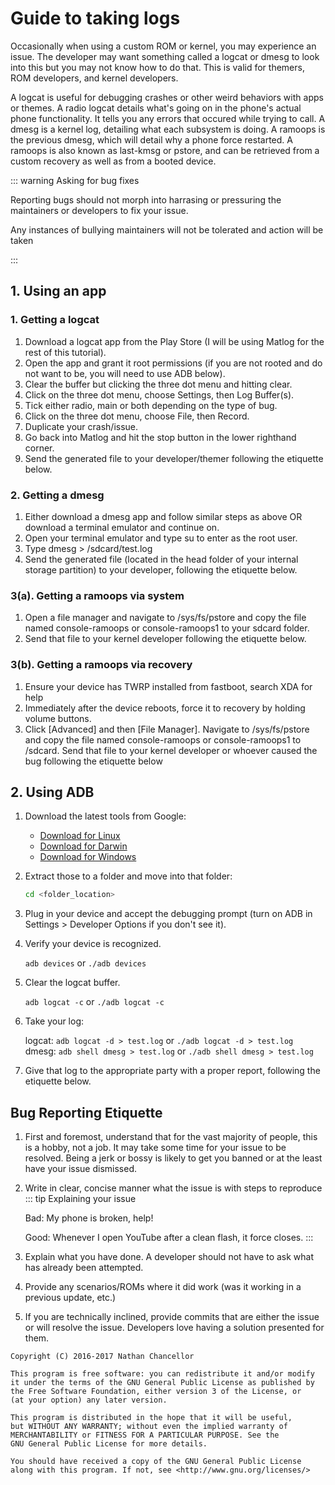 # Guide to taking logs

Occasionally when using a custom ROM or kernel, you may experience an issue. The developer may want something called a logcat or dmesg to look into this but you may not know how to do that. This is valid for themers, ROM developers, and kernel developers.

A logcat is useful for debugging crashes or other weird behaviors with apps or themes. A radio logcat details what's going on in the phone's actual phone functionality. It tells you any errors that occured while trying to call. A dmesg is a kernel log, detailing what each subsystem is doing. A ramoops is the previous dmesg, which will detail why a phone force restarted. A ramoops is also known as last-kmsg or pstore, and can be retrieved from a custom recovery as well as from a booted device.

::: warning Asking for bug fixes

Reporting bugs should not morph into harrasing or pressuring the maintainers or developers to fix your issue.

Any instances of bullying maintainers will not be tolerated and action will be taken

:::

## 1. Using an app

### 1. Getting a logcat

1. Download a logcat app from the Play Store (I will be using Matlog for the rest of this tutorial).
2. Open the app and grant it root permissions (if you are not rooted and do not want to be, you will need to use ADB below).
3. Clear the buffer but clicking the three dot menu and hitting clear.
4. Click on the three dot menu, choose Settings, then Log Buffer(s).
5. Tick either radio, main or both depending on the type of bug.
6. Click on the three dot menu, choose File, then Record.
7. Duplicate your crash/issue.
8. Go back into Matlog and hit the stop button in the lower righthand corner.
9. Send the generated file to your developer/themer following the etiquette below.

### 2. Getting a dmesg

1. Either download a dmesg app and follow similar steps as above OR download a terminal emulator and continue on.
2. Open your terminal emulator and type su to enter as the root user.
3. Type dmesg > /sdcard/test.log
4. Send the generated file (located in the head folder of your internal storage partition) to your developer, following the etiquette below.

### 3(a). Getting a ramoops via system

1. Open a file manager and navigate to /sys/fs/pstore and copy the file named console-ramoops or console-ramoops1 to your sdcard folder.
2. Send that file to your kernel developer following the etiquette below.

### 3(b). Getting a ramoops via recovery

1. Ensure your device has TWRP installed from fastboot, search XDA for help
2. Immediately after the device reboots, force it to recovery by holding volume buttons.
3. Click [Advanced] and then [File Manager]. Navigate to /sys/fs/pstore and copy the file named console-ramoops or console-ramoops1 to /sdcard. Send that file to your kernel developer or whoever caused the bug following the etiquette below

## 2. Using ADB

1. Download the latest tools from Google:

   - [Download for Linux](https://dl.google.com/android/repository/platform-tools-latest-linux.zip)
   - [Download for Darwin](https://dl.google.com/android/repository/platform-tools-latest-darwin.zip)
   - [Download for Windows](https://dl.google.com/android/repository/platform-tools-latest-windows.zip)

2. Extract those to a folder and move into that folder:

   ```bash
   cd <folder_location>
   ```

3. Plug in your device and accept the debugging prompt (turn on ADB in
   Settings > Developer Options if you don't see it).

4. Verify your device is recognized.

   `adb devices` or `./adb devices`

5. Clear the logcat buffer.

   `adb logcat -c` or `./adb logcat -c`

6. Take your log:

   logcat: `adb logcat -d > test.log` or `./adb logcat -d > test.log`  
   dmesg: `adb shell dmesg > test.log` or `./adb shell dmesg > test.log`

7. Give that log to the appropriate party with a proper report, following the etiquette below.

## Bug Reporting Etiquette

1. First and foremost, understand that for the vast majority of people, this is a hobby, not a job. It may take some time for your issue to be resolved. Being a jerk or bossy is likely to get you banned or at the least have your issue dismissed.
2. Write in clear, concise manner what the issue is with steps to reproduce
   ::: tip Explaining your issue

   Bad: My phone is broken, help!

   Good: Whenever I open YouTube after a clean flash, it force closes.
   :::

3. Explain what you have done. A developer should not have to ask what has already been attempted.
4. Provide any scenarios/ROMs where it did work (was it working in a previous update, etc.)
5. If you are technically inclined, provide commits that are either the issue or will resolve the issue. Developers love having a solution presented for them.

```text
Copyright (C) 2016-2017 Nathan Chancellor

This program is free software: you can redistribute it and/or modify
it under the terms of the GNU General Public License as published by
the Free Software Foundation, either version 3 of the License, or
(at your option) any later version.

This program is distributed in the hope that it will be useful,
but WITHOUT ANY WARRANTY; without even the implied warranty of
MERCHANTABILITY or FITNESS FOR A PARTICULAR PURPOSE. See the
GNU General Public License for more details.

You should have received a copy of the GNU General Public License
along with this program. If not, see <http://www.gnu.org/licenses/>
```
